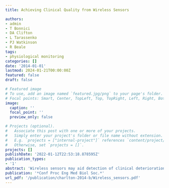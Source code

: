 ```yaml
---
title: Achieving Clinical Quality from Wireless Sensors

authors:
- admin
- T Bonnici
- DA Clifton
- L Tarassenko
- PJ Watkinson
- R Beale
tags:
- physiological monitoring
categories: []
date: '2014-01-01'
lastmod: 2024-01-21T00:00:00Z
featured: false
draft: false

# Featured image
# To use, add an image named `featured.jpg/png` to your page's folder.
# Focal points: Smart, Center, TopLeft, Top, TopRight, Left, Right, BottomLeft, Bottom, BottomRight.
image:
  caption: ''
  focal_point: ''
  preview_only: false

# Projects (optional).
#   Associate this post with one or more of your projects.
#   Simply enter your project's folder or file name without extension.
#   E.g. `projects = ["internal-project"]` references `content/project/deep-learning/index.md`.
#   Otherwise, set `projects = []`.
projects: []
publishDate: '2022-01-12T22:53:18.878595Z'
publication_types:
- '1'
abstract: 'Wireless sensors may aid detection of clinical deteriorations in hospital patients. Potential routes for translating this technology into changed patient outcomes are discussed, whilst acknowledging the challenges associated with its integration into clinical practice. Results from a clinical trial investigating the feasibility and efficacy of continuous inpatient monitoring using wireless sensors will be presented.'
publication: '*Conf Proc Eng Med Biol Soc.*'
url_pdf: '/publication/charlton-2014-b/Wireless_sensors.pdf'
---
```

